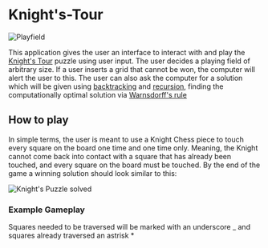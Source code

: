 # Knight's-Tour

![Playfield](https://upload.wikimedia.org/wikipedia/commons/c/ca/Knights-Tour-Animation.gif)

This application gives the user an interface to interact with and play the [Knight's Tour](https://en.wikipedia.org/wiki/Knight%27s_tour) puzzle using user input. The user decides a playing field of arbitrary size. If a user inserts a grid that cannot be won, the computer will alert the user to this. The user can also ask the computer for a solution which will be given using [backtracking](https://en.wikipedia.org/wiki/Backtracking) and [recursion](https://en.wikipedia.org/wiki/Recursion_(computer_science)), finding the computationally optimal solution via [Warnsdorff's rule](https://en.wikipedia.org/wiki/Knight%27s_tour#Warnsdorff's_rule)

## How to play

In simple terms, the user is meant to use a Knight Chess piece to touch every square on the board one time and one time only. Meaning, the Knight cannot come back into contact with a square that has already been touched, and every square on the board must be touched. By the end of the game a winning solution should look similar to this:

![Knight's Puzzle solved](https://upload.wikimedia.org/wikipedia/commons/f/f4/Knight%27s_Tour_of_130x130_Square_Board.png)

### Example Gameplay

Squares needed to be traversed will be marked with an underscore _ and squares already traversed an astrisk *
